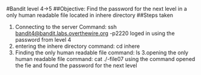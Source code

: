 #Bandit level 4->5
##Objective: Find the password for the next level in a only human readable file located in inhere directory
##Steps taken
1. Connecting to the server
   Command: ssh bandit4@bandit.labs.overthewire.org -p2220
   loged in using the password from level 4
2. entering the inhere directory
   command: cd inhere 
3. Finding the only human readable file 
   command: ls
3.opening the only human readable file
   command: cat ./-file07
   using the command opened the fie and found the password for the next level
